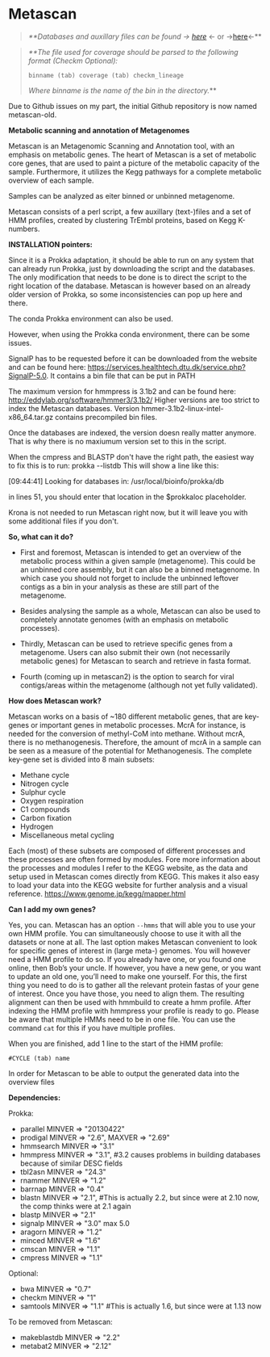 # Metascan


> _**Databases and auxillary files can be found -> [here](https://www.microbiology.science.ru.nl/gcremers/)_ <- or ->[here](https://zenodo.org/record/6365663)<-**


> _**The file used for coverage should be parsed to the following format (Checkm Optional):_
> 
> `binname (tab) coverage (tab) checkm_lineage`
> 
> _Where binname is the name of the bin in the directory._**




Due to Github issues on my part, the initial Github repository is now named metascan-old.

**Metabolic scanning and annotation of Metagenomes**

Metascan is an Metagenomic Scanning and Annotation tool, with an emphasis on metabolic genes.
The heart of Metascan is a set of metabolic core genes, that are used to paint a picture of the metabolic capacity of the sample.
Furthermore, it utilizes the Kegg pathways for a complete metabolic overview of each sample.

Samples can be analyzed as eiter binned or unbinned metagenome.

Metascan consists of a perl script, a few auxillary (text-)files and a set of HMM profiles, created by clustering TrEmbl proteins, based on Kegg K-numbers.

**INSTALLATION pointers:**

Since it is a Prokka adaptation, it should be able to run on any system that can already run Prokka, just by downloading the script and the databases. The only modification that needs to be done is to direct the script to the right location of the database. Metascan is however based on an already older version of Prokka, so some inconsistencies can pop up here and there. 

The conda Prokka environment can also be used.

However, when using the Prokka conda environment, there can be some issues. 

SignalP has to be requested before it can be downloaded from the website and can be found here: https://services.healthtech.dtu.dk/service.php?SignalP-5.0. It contains a bin file that can be put in PATH

The maximum version for hmmpress is 3.1b2 and can be found here:  http://eddylab.org/software/hmmer3/3.1b2/
Higher versions are too strict to index the Metascan databases.
Version hmmer-3.1b2-linux-intel-x86_64.tar.gz contains precompiled bin files.

Once the databases are indexed, the version doesn really matter anymore. That is why there is no maxiumum version set to this in the script.

When the cmpress and BLASTP don't have the right path, the easiest way to fix this is to run: prokka --listdb
This will show a  line like this:

[09:44:41] Looking for databases in: /usr/local/bioinfo/prokka/db

in lines 51, you should enter that location in the $prokkaloc placeholder.

Krona is not needed to run Metascan right now, but it will leave you with some additional files if you don't.

**So, what can it do?**


- First and foremost, Metascan is intended to get an overview of the metabolic process within a given sample (metagenome). This could be an unbinned core assembly, but it can also be a binned metagenome. In which case you should not forget to include the unbinned leftover contigs as a bin in your analysis as these are still part of the metagenome.

- Besides analysing the sample as a whole, Metascan can also be used to completely annotate genomes (with an emphasis on metabolic processes).

- Thirdly, Metascan can be used to retrieve specific genes from a metagenome. Users can also submit their own (not necessarily metabolic genes) for Metascan to search and retrieve in fasta format.

- Fourth (coming up in metascan2) is the option to search for viral contigs/areas within the metagenome (although not yet fully validated).

**How does Metascan work?**

Metascan works on a basis of ~180 different metabolic genes, that are key-genes or important genes in metabolic processes. McrA for instance, is needed for the conversion of methyl-CoM into methane. Without mcrA, there is no methanogenesis. Therefore, the amount of mcrA in a sample can be seen as a measure of the potential for Methanogenesis.
The complete key-gene set is divided into 8 main subsets:
- Methane cycle
- Nitrogen cycle
- Sulphur cycle
- Oxygen respiration
- C1 compounds
- Carbon fixation
- Hydrogen
- Miscellaneous metal cycling


Each (most) of these subsets are composed of different processes and these processes are often formed by modules.
Fore more information about the processes and modules I refer to the KEGG website, as the data and setup used in Metascan comes directly from KEGG.
This makes it also easy to load your data into the KEGG website for further analysis and a visual reference.
https://www.genome.jp/kegg/mapper.html

**Can I add my own genes?**

Yes, you can. Metascan has an option `--hmms` that will able you to use your own HMM profile. You can simultaneously choose to use it with all the datasets or none at all. The last option makes Metascan convenient to look for specific genes of interest in (large meta-) genomes. You will however need a HMM profile to do so. If you already have one, or you found one online, then Bob’s your uncle.
If however, you have a new gene, or you want to update an old one, you’ll need to make one yourself. For this, the first thing you need to do is to gather all the relevant protein fastas of your gene of interest. Once you have those, you need to align them. The resulting alignment can then be used with hmmbuild to create a hmm profile. After indexing the HMM profile with hmmpress your profile is ready to go.
Please be aware that multiple HMMs need to be in one file. You can use the command `cat` for this if you have multiple profiles.

When you are finished, add 1 line to the start of the HMM profile:

`#CYCLE (tab) name`

In order for Metascan to be able to output the generated data into the overview files

**Dependencies:**

Prokka:
- parallel    MINVER  => "20130422"
- prodigal    MINVER  => "2.6",     MAXVER  => "2.69"
- hmmsearch   MINVER  => "3.1"
- hmmpress    MINVER  => "3.1", #3.2 causes problems in building databases because of similar DESC fields
- tbl2asn     MINVER  => "24.3"
- rnammer     MINVER  => "1.2"
- barrnap     MINVER  => "0.4"
- blastn      MINVER  => "2.1", #This is actually 2.2, but since were at 2.10 now, the comp thinks were at 2.1 again
- blastp      MINVER  => "2.1"
- signalp     MINVER  => "3.0" max 5.0
- aragorn     MINVER  => "1.2"
- minced      MINVER  => "1.6"
- cmscan      MINVER  => "1.1"
- cmpress     MINVER  => "1.1"


Optional:
- bwa         MINVER  => "0.7"
- checkm      MINVER  => "1"
- samtools    MINVER  => "1.1" #This is actually 1.6, but since were at 1.13 now


To be removed from Metascan:
- makeblastdb MINVER  => "2.2"
- metabat2    MINVER  => "2.12"

